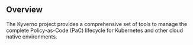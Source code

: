 ## Overview

The Kyverno project provides a comprehensive set of tools to manage the complete Policy-as-Code (PaC) lifecycle for Kubernetes and other cloud native environments.
